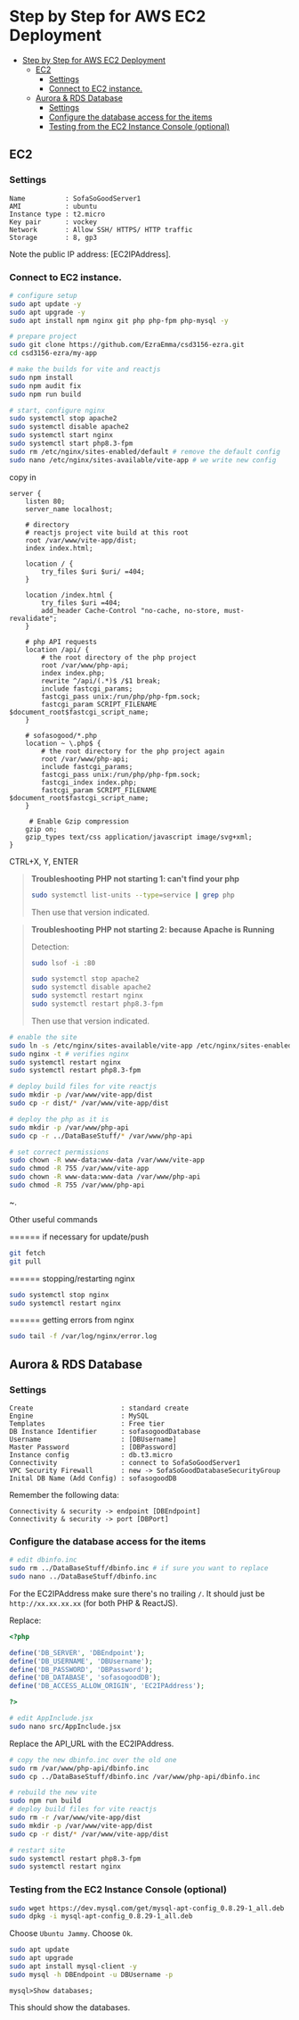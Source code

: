 # Step by Step for AWS EC2 Deployment

- [Step by Step for AWS EC2 Deployment](#step-by-step-for-aws-ec2-deployment)
  - [EC2](#ec2)
    - [Settings](#settings)
    - [Connect to EC2 instance.](#connect-to-ec2-instance)
  - [Aurora \& RDS Database](#aurora--rds-database)
    - [Settings](#settings-1)
    - [Configure the database access for the items](#configure-the-database-access-for-the-items)
    - [Testing from the EC2 Instance Console (optional)](#testing-from-the-ec2-instance-console-optional)

## EC2

### Settings

```
Name          : SofaSoGoodServer1
AMI           : ubuntu
Instance type : t2.micro
Key pair      : vockey
Network       : Allow SSH/ HTTPS/ HTTP traffic
Storage       : 8, gp3
```

Note the public IP address: [EC2IPAddress].

### Connect to EC2 instance.

```sh
# configure setup
sudo apt update -y
sudo apt upgrade -y
sudo apt install npm nginx git php php-fpm php-mysql -y

# prepare project
sudo git clone https://github.com/EzraEmma/csd3156-ezra.git
cd csd3156-ezra/my-app

# make the builds for vite and reactjs
sudo npm install
sudo npm audit fix
sudo npm run build

# start, configure nginx
sudo systemctl stop apache2
sudo systemctl disable apache2
sudo systemctl start nginx
sudo systemctl start php8.3-fpm
sudo rm /etc/nginx/sites-enabled/default # remove the default config
sudo nano /etc/nginx/sites-available/vite-app # we write new config
```

copy in
```nginx
server {
    listen 80;
    server_name localhost;

    # directory
    # reactjs project vite build at this root
    root /var/www/vite-app/dist;
    index index.html;

    location / {
        try_files $uri $uri/ =404;
    }

    location /index.html {
        try_files $uri =404;
        add_header Cache-Control "no-cache, no-store, must-revalidate";
    }

    # php API requests
    location /api/ {
        # the root directory of the php project
        root /var/www/php-api;
        index index.php;
        rewrite ^/api/(.*)$ /$1 break;
        include fastcgi_params;
        fastcgi_pass unix:/run/php/php-fpm.sock;
        fastcgi_param SCRIPT_FILENAME $document_root$fastcgi_script_name;
    }

    # sofasogood/*.php
    location ~ \.php$ {
        # the root directory for the php project again
        root /var/www/php-api;
        include fastcgi_params;
        fastcgi_pass unix:/run/php/php-fpm.sock;
        fastcgi_index index.php;
        fastcgi_param SCRIPT_FILENAME $document_root$fastcgi_script_name;
    }

     # Enable Gzip compression
    gzip on;
    gzip_types text/css application/javascript image/svg+xml;
}
```
CTRL+X, Y, ENTER

> **Troubleshooting PHP not starting 1: can't find your php**
> ```sh
> sudo systemctl list-units --type=service | grep php
> ```
> Then use that version indicated.

> **Troubleshooting PHP not starting 2: because Apache is Running**
>
> Detection:
> ```sh
> sudo lsof -i :80
> ```
> ```sh
> sudo systemctl stop apache2
> sudo systemctl disable apache2
> sudo systemctl restart nginx
> sudo systemctl restart php8.3-fpm
> ```
> Then use that version indicated.

```sh
# enable the site
sudo ln -s /etc/nginx/sites-available/vite-app /etc/nginx/sites-enabled/
sudo nginx -t # verifies nginx
sudo systemctl restart nginx
sudo systemctl restart php8.3-fpm

# deploy build files for vite reactjs
sudo mkdir -p /var/www/vite-app/dist
sudo cp -r dist/* /var/www/vite-app/dist

# deploy the php as it is
sudo mkdir -p /var/www/php-api
sudo cp -r ../DataBaseStuff/* /var/www/php-api

# set correct permissions
sudo chown -R www-data:www-data /var/www/vite-app
sudo chmod -R 755 /var/www/vite-app
sudo chown -R www-data:www-data /var/www/php-api
sudo chmod -R 755 /var/www/php-api
```

~.

Other useful commands

====== if necessary for update/push
```sh
git fetch
git pull
```

====== stopping/restarting nginx
```sh
sudo systemctl stop nginx
sudo systemctl restart nginx
```

====== getting errors from nginx
```sh
sudo tail -f /var/log/nginx/error.log
```

## Aurora & RDS Database

### Settings

```
Create                      : standard create
Engine                      : MySQL
Templates                   : Free tier
DB Instance Identifier      : sofasogoodDatabase
Username                    : [DBUsername]
Master Password             : [DBPassword]
Instance config             : db.t3.micro
Connectivity                : connect to SofaSoGoodServer1
VPC Security Firewall       : new -> SofaSoGoodDatabaseSecurityGroup
Inital DB Name (Add Config) : sofasogoodDB
```

Remember the following data:

```
Connectivity & security -> endpoint [DBEndpoint]
Connectivity & security -> port [DBPort]
```

### Configure the database access for the items

```sh
# edit dbinfo.inc
sudo rm ../DataBaseStuff/dbinfo.inc # if sure you want to replace
sudo nano ../DataBaseStuff/dbinfo.inc
```

For the EC2IPAddress make sure there's no trailing `/`.
It should just be `http://xx.xx.xx.xx` (for both PHP & ReactJS).

Replace:
```php
<?php

define('DB_SERVER', 'DBEndpoint');
define('DB_USERNAME', 'DBUsername');
define('DB_PASSWORD', 'DBPassword');
define('DB_DATABASE', 'sofasogoodDB');
define('DB_ACCESS_ALLOW_ORIGIN', 'EC2IPAddress');

?>
```

```sh
# edit AppInclude.jsx
sudo nano src/AppInclude.jsx
```

Replace the API_URL with the EC2IPAddress.

```sh
# copy the new dbinfo.inc over the old one
sudo rm /var/www/php-api/dbinfo.inc
sudo cp ../DataBaseStuff/dbinfo.inc /var/www/php-api/dbinfo.inc

# rebuild the new vite
sudo npm run build
# deploy build files for vite reactjs
sudo rm -r /var/www/vite-app/dist
sudo mkdir -p /var/www/vite-app/dist
sudo cp -r dist/* /var/www/vite-app/dist

# restart site
sudo systemctl restart php8.3-fpm
sudo systemctl restart nginx
```

### Testing from the EC2 Instance Console (optional)

```sh
sudo wget https://dev.mysql.com/get/mysql-apt-config_0.8.29-1_all.deb
sudo dpkg -i mysql-apt-config_0.8.29-1_all.deb
```

Choose `Ubuntu Jammy`.
Choose `Ok`.

```sh
sudo apt update
sudo apt upgrade
sudo apt install mysql-client -y
sudo mysql -h DBEndpoint -u DBUsername -p
```
```console
mysql>Show databases;
```

This should show the databases.
